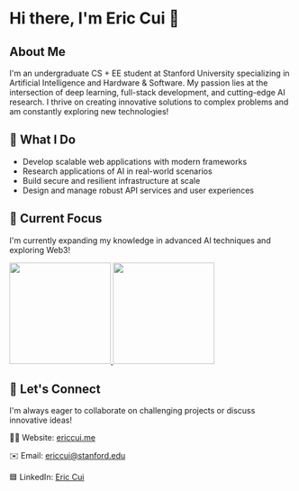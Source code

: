 # Hi there, I'm Eric Cui 👋

## About Me
I'm an undergraduate CS + EE student at Stanford University specializing in Artificial Intelligence and Hardware & Software. My passion lies at the intersection of deep learning, full-stack development, and cutting-edge AI research. I thrive on creating innovative solutions to complex problems and am constantly exploring new technologies!

## 🔭 What I Do
- Develop scalable web applications with modern frameworks
- Research applications of AI in real-world scenarios
- Build secure and resilient infrastructure at scale
- Design and manage robust API services and user experiences

## 🌱 Current Focus
I'm currently expanding my knowledge in advanced AI techniques and exploring Web3!

<a href="https://github.com/EricCui2005">
  <img height="180em" src="https://github-readme-stats-eight-theta.vercel.app/api?username=EricCui2005&show_icons=true&theme=tokyonight&include_all_commits=true&count_private=true"/>
  <img height="180em" src="https://github-readme-stats-eight-theta.vercel.app/api/top-langs/?username=EricCui2005&layout=compact&langs_count=8&theme=tokyonight"/>
</a>

## 🤝 Let's Connect
I'm always eager to collaborate on challenging projects or discuss innovative ideas!

🧑‍💻 Website: [ericcui.me](https://ericcui.me)

✉️ Email: ericcui@stanford.edu

🟦 LinkedIn: [Eric Cui](https://www.linkedin.com/in/eric-cui-003154233/)
